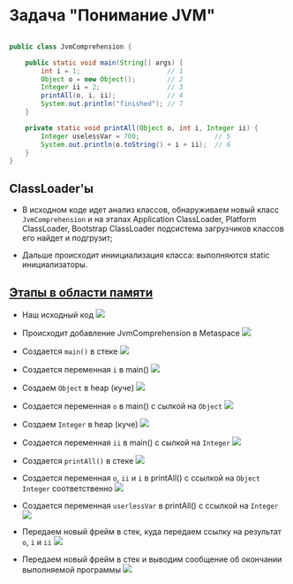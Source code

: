 # Задача "Понимание JVM"

```java

public class JvmComprehension {

    public static void main(String[] args) {
        int i = 1;                      // 1
        Object o = new Object();        // 2
        Integer ii = 2;                 // 3
        printAll(o, i, ii);             // 4
        System.out.println("finished"); // 7
    }

    private static void printAll(Object o, int i, Integer ii) {
        Integer uselessVar = 700;                   // 5
        System.out.println(o.toString() + i + ii);  // 6
    }
}

```


## ClassLoader'ы

- В исходном коде идет анализ классов, обнаруживаем новый класс `JvmComprehension` и на этапах Application ClassLoader, Platform ClassLoader, Bootstrap ClassLoader подсистема загрузчиков классов его найдет и подгрузит;

- Дальше происходит иниициализация класса: выполняются static инициализаторы.

## [Этапы в области памяти](https://github.com/neo7976/Java-4-Homeworks-Java-Core-10-1/blob/main/file/%D0%94%D0%97%20-%20%D0%B2%D1%81%D0%B5%20%D1%8D%D1%82%D0%B0%D0%BF%D1%8B.pdf)

- Наш исходный код 
![](img/0001.jpg)
 
- Происходит добавление JvmComprehension в Metaspace
![](img/0002.jpg)
   
- Создается `main()` в стеке
![](img/0003.jpg)
 
- Создается переменная `i` в main()
![](img/0004.jpg) 

- Создаем `Object` в heap (куче)
![](img/0005.jpg) 

- Создается переменная `o` в main() с сылкой на `Object`
![](img/0006.jpg) 

- Создаем `Integer` в heap (куче)
![](img/0007.jpg) 

- Создается переменная `ii` в main() с сылкой на `Integer`
![](img/0008.jpg) 

- Создается `printAll()` в стеке
![](img/0009.jpg)

- Создается переменная `o`, `ii` и `i` в printAll() с ссылкой на `Object` `Integer` соответственно
![](img/0010.jpg) 

- Создается переменная `userlessVar` в printAll() с ссылкой на `Integer`
![](img/0011.jpg) 

- Передаем новый фрейм в стек, куда передаем ссылку на результат `о`, `i` и `ii`
![](img/0012.jpg) 

- Передаем новый фрейм в стек и выводим сообщение об окончании выполняемой программы
![](img/0013.jpg) 


